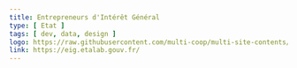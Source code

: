 ```yaml
---
title: Entrepreneurs d'Intérêt Général
type: [ Etat ]
tags: [ dev, data, design ]
logo: https://raw.githubusercontent.com/multi-coop/multi-site-contents/maj-edito/texts/network/images/eig-logo.svg
link: https://eig.etalab.gouv.fr/
---
```



